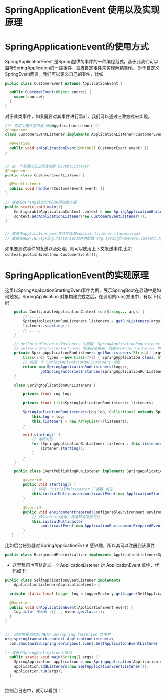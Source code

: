# SpringApplicationEvent 使用以及实现原理



# SpringApplicationEvent的使用方式


SpringApplicationEvent 是Spring提供的事件的一种编程范式，基于此我们可以监听SpringApplication的一些事件，或者自定事件来实现解耦操作。
对于自定义SpringEvent而言，我们可以定义自己的事件，比如
```java
public class CustomerEvent extends ApplicationEvent {

  public CustomerEvent(Object source) {
    super(source);
  }
}
```


对于此类事件，如果需要对其事件进行监听，我们可以通过三种方式来实现。


```java
/** 自定义事件监听器,继承ApplicationLitener */
@Component
class CustomerEventListener implements ApplicationListener<CustomerEvent> {

  @Override
  public void onApplicationEvent(@NotNull CustomerEvent event) {}
}


// 在一个普通方法上标注注解 @EventListener
@Component
public class CustomerEventListener {

  @EventListener
  public void handler(CustomerEvent event) {}
}

// 或者在SPring启动的代码中添加监听器
public static void main(){
	ConfigurableApplicationContext context = new SpringApplicationBuilder(Application.class).run(args);
	context.addApplicationListener(new CustomerEventListener());
}    


// 或者在application.ymal文件中配置context.lsitener.classes=xxxx 
// 或者在WEB-INF/spring.factories文件中配置 org.springframework.context.ApplicationListener=xxx
```




如果要测试事件的发送以及处理，则可以使用上下文发送事件,比如 `context.publishEvent(new CustomerEvent());` 






# SpringApplicationEvent的实现原理
这里以SpringApplicationStartingEvent事件为例，展示SpringBoot在启动中是如何触发。SpringApplication 对象构建完成之后，在调用的run()方法中，有以下代码
```java
	public ConfigurableApplicationContext run(String... args) {
        // .....
		SpringApplicationRunListeners listeners = getRunListeners(args);
		listeners.starting();
        // .....
    }

	// getSpringFactoriesInstances 中获取  SpringApplicationRunListener 
	// getSpringFactoriesInstances 方法已经看到，就是从spring.factories 中获取RunListener
	private SpringApplicationRunListeners getRunListeners(String[] args) {
		Class<?>[] types = new Class<?>[] { SpringApplication.class, String[].class };
		// 构造一个 SpringApplicationRunListeners 对象	
        return new SpringApplicationRunListeners(logger,
				getSpringFactoriesInstances(SpringApplicationRunListener.class, types, this, args));
	}
	
	class SpringApplicationRunListeners {

		private final Log log;

		private final List<SpringApplicationRunListener> listeners;

		SpringApplicationRunListeners(Log log, Collection<? extends SpringApplicationRunListener> listeners) {
			this.log = log;
			this.listeners = new ArrayList<>(listeners);
		}

		void starting() {
            // 遍历发送
			for (SpringApplicationRunListener listener : this.listeners) {
				listener.starting();
			}
		}
	}

	public class EventPublishingRunListener implements SpringApplicationRunListener, Ordered {

		@Override
		public void starting() {
            // 调用  initialMulticaster 广播器 发送
			this.initialMulticaster.multicastEvent(new ApplicationStartingEvent(this.application, this.args));
		}
        
		@Override
		public void environmentPrepared(ConfigurableEnvironment environment) {
            // 和Starting类似，构造环境准备完成
			this.initialMulticaster
				.multicastEvent(new ApplicationEnvironmentPreparedEvent(this.application, this.args, environment));
		}        
   }
```


比如后台任务就对 SpringApplicationEvent 感兴趣，所以其可以注册到该事件
```java
public class BackgroundPreinitializer implements ApplicationListener<SpringApplicationEvent> {}
```


- 这里我们也可以定义一个ApplicationListener 对 ApplicationEvent 监控，代码如下:
```java
public class SelfApplicationEventListener implements
    ApplicationListener<ApplicationEvent> {

  private static final Logger log = LoggerFactory.getLogger(SelfApplicationEventListener.class);

  @Override
  public void onApplicationEvent(ApplicationEvent event) {
    log.info("接收到 :{} ", event.getClass());
  }
}


//  同时需要添加到 META-INF/spring.factories 文件中
org.springframework.context.ApplicationListener=\
  com.zhoutao123.spring.springboot.event.SelfApplicationEventListener
  
// 或者在SpringApplication中添加
  public static void main(String[] args) {
    SpringApplication application = new SpringApplication(Application.class);
    application.addListeners(new SelfApplicationEventListener());
    application.run(args);
  }
  
```




控制台日志中，就可以看到：


